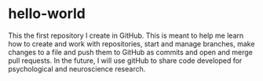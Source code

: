 # hello-world
This the first repository I create in GitHub. This is meant to help me learn how to create and work with repositories, start and manage branches, make changes to a file and push them to GitHub as commits and open and merge pull requests. 
In the future, I will use gitHub to share code developed for psychological and neuroscience research.
